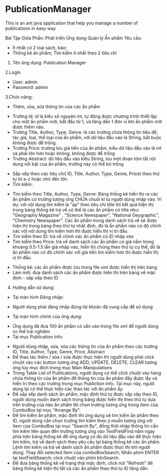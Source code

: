 # PublicationManager
This is an ant java application that help you manage a number of publications in easy way

Bài Tập Giữa Phần:
Phát triển Ứng dụng Quản lý Ấn phẩm
Yêu cầu: 
- Ít nhất có 2 loại sách, báo; 
- Thống kê ấn phẩm; Tìm kiếm ít nhất theo 2 tiêu chí

1. Tên ứng dụng:
Publication Manager

2.Login
- User: admin
- Password: admin

3.Chức năng:
- Thêm, xóa, sửa thông tin của các ấn phẩm
 + Trường Id: id là  kiểu số nguyên int, tự động được chương trình thiết lập cho một ấn phẩm mới, bắt đầu từ 1, và tăng dần 1 đơn vị khi ấn phẩm mới được thêm vào.
 + Trường Title, Author, Type, Genre: là các trường chứa thông tin tiêu đề, tác giả, loại, thể loại của ấn phẩm, với dữ liệu đầu vào là String, bắt buộc không được để trống.
 + Trường Price: trường lưu giá tiền của ấn phẩm, kiểu dữ liệu đầu vào là int và phải lớn hơn hoặc không, không được để trống
 + Trường Abstract: dữ liệu đầu vào kiểu String, lưu một đoạn tóm tắt nội dung nổi bật của ấn phẩm, trường này có thể bỏ trống
- Sắp xếp theo các tiêu chí( ID, Title, Author, Type, Genre, Price) theo thứ tự từ a-z hoặc nhỏ đến lớn.
- Tìm kiếm:
 + Tìm kiếm theo Title, Author, Type, Genre: Bảng thống kê hiển thị ra các ấn phẩm có trường tương ứng CHỨA chuối kĩ tự người dùng nhập vào. Ví dụ: với nội dung tìm kiếm là "ap" theo tiêu chí title thì kết quả hiện thị trong bảng thống kê trả về có thể là các ấn phẩm có title như: "Geography Magazine" , "Science Newspaper", "National Geographic", "Chemistry Newspaper". Các ấn phẩm trong danh sách trả về sẽ được hiện thị trong bảng theo thứ tự nhất định, đó là ấn phẩm nào có độ chính xác với nội dung tìm kiếm hơn thì được hiển thị vị trí đầu.
 + Tìm kiếm theo ID: trả về chính xác ấn phẩm có ID nhập vào
 + Tìm kiếm theo Price: trả về danh sách các ấn phẩm có giá nằm trong khoảng 0.5-1.5 lần giá nhập vào, hiển thị chúng theo thứ tự cụ thể, đó là ấn phẩm nào có độ chính xác với giá tiền tìm kiếm hơn thì được hiển thị vị trí đầu. 
- Thống kê: các ấn phẩm được lưu trong file xml được hiển thị trên bảng 
- Làm mới: đưa danh sách các ấn phẩm được hiển thị trên bảng về mặc định - sắp xếp theo ID

4. Hướng dẫn sử dụng:
* Tại màn hình Đăng nhập:
- Người dùng phải đăng nhập đúng tài khoản đã cung cấp để sử dụng
* Tại màn hình chính của ứng dụng:
- Ứng dụng đã đưa 100 ấn phẩm có sẵn vào trong file xml để người dùng co thể trải nghiệm
- Tại mục Publication Info:
 + Người dùng nhập, sửa, xóa các thông tin của ấn phẩm theo các trường ID, Title, Author, Type, Genre, Price, Abstract
 + Để thao tác thêm / xóa / sửa được thực hiện thì người dùng phải click chuột vào các button tương ứng ADD, UPDATE, DELETE, CLEAR tương ứng tùy mục đích trong mục Main Manipulations
 + Trong Table List of Publications, người dụng có thể click chuột vào hàng chứa thông tin của ấn phẩm để thông tin của ấn phẩm đấy được lấy và hiển trị theo các trường trong mục Publiction Info. Tại mục này, người dùng lại có thể thực hiện các thao tác với ấn phẩm ấy.
 + Để sắp xếp danh sách ấn phẩm, mặc định thứ tự được sắp xếp theo ID, người dùng muốn danh sách trong bảng được hiển thị theo thứ tự dựa trên trường của nào ấn phẩm thì chọn trường tương ứng trong Item của ComboBox tại mục "Arrange By".
 + Để tìm kiếm ấn phẩm, mặc định thì ứng dụng sẽ tìm kiếm ấn phẩm theo ID, người dùng cần chọn trường tìm kiếm theo ý muốn tương ứng với Item của ComboBox tại mục "Search By", đồng thời nhập thông tin cần tìm kiếm liên quan đến trường tương ứng vào TextFieldFind nằm ngay phía trên bảng thống kê để ứng dụng có đủ dữ liệu đầu vào để thực hiện tìm kiếm, trả về danh sách theo yêu cầu tại bảng thống kê các ấn phẩm.
  Lệnh tìm kiếm và trả về danh sách ấn phẩm được thực thi khi người dùng: Thay đổi selected Item của comboBoxSearch; Nhấn phím ENTER tại textFieldSearch; click chuột vào phím btnSearch.
+ Để đưa bảng thống kê về trạng  thái mặc định, click nút "Refresh" đê bảng thống kê hiện thị tất cả các ấn phẩm theo thứ tự ID tăng dần.
 
